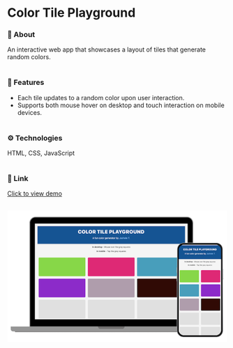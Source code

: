 # Color Tile Playground

### 💬 About
An interactive web app that showcases a layout of tiles that generate random colors.
<br><br>


### 🧩 Features
- Each tile updates to a random color upon user interaction.
- Supports both mouse hover on desktop and touch interaction on mobile devices.
<br><br>


### ⚙️ Technologies
HTML, CSS, JavaScript
<br><br>


### 🔗 Link
[Click to view demo](https://jasheloper.github.io/color-tile-playground/)
<br><br>

[![Color Tile Playground preview](/images/color-tiles.png)](https://jasheloper.github.io/color-tile-playground/)

